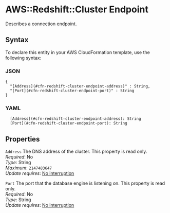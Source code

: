 # AWS::Redshift::Cluster Endpoint<a name="aws-properties-redshift-cluster-endpoint"></a>

Describes a connection endpoint\.

## Syntax<a name="aws-properties-redshift-cluster-endpoint-syntax"></a>

To declare this entity in your AWS CloudFormation template, use the following syntax:

### JSON<a name="aws-properties-redshift-cluster-endpoint-syntax.json"></a>

```
{
  "[Address](#cfn-redshift-cluster-endpoint-address)" : String,
  "[Port](#cfn-redshift-cluster-endpoint-port)" : String
}
```

### YAML<a name="aws-properties-redshift-cluster-endpoint-syntax.yaml"></a>

```
  [Address](#cfn-redshift-cluster-endpoint-address): String
  [Port](#cfn-redshift-cluster-endpoint-port): String
```

## Properties<a name="aws-properties-redshift-cluster-endpoint-properties"></a>

`Address`  <a name="cfn-redshift-cluster-endpoint-address"></a>
The DNS address of the cluster\. This property is read only\.  
*Required*: No  
*Type*: String  
*Maximum*: `2147483647`  
*Update requires*: [No interruption](https://docs.aws.amazon.com/AWSCloudFormation/latest/UserGuide/using-cfn-updating-stacks-update-behaviors.html#update-no-interrupt)

`Port`  <a name="cfn-redshift-cluster-endpoint-port"></a>
The port that the database engine is listening on\. This property is read only\.  
*Required*: No  
*Type*: String  
*Update requires*: [No interruption](https://docs.aws.amazon.com/AWSCloudFormation/latest/UserGuide/using-cfn-updating-stacks-update-behaviors.html#update-no-interrupt)